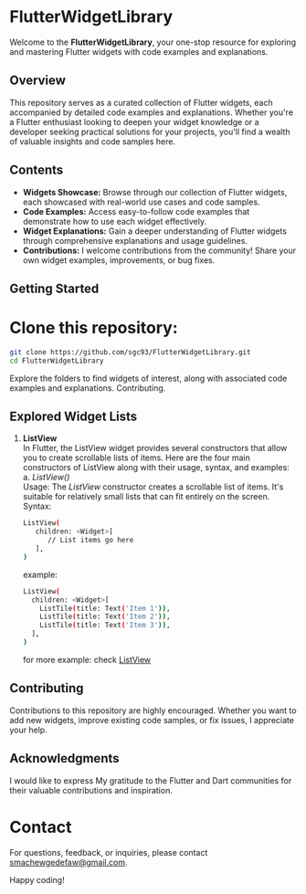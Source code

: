 # FlutterWidgetLibrary

Welcome to the **FlutterWidgetLibrary**, your one-stop resource for exploring and mastering Flutter widgets with code examples and explanations.

## Overview

This repository serves as a curated collection of Flutter widgets, each accompanied by detailed code examples and explanations. Whether you're a Flutter enthusiast looking to deepen your widget knowledge or a developer seeking practical solutions for your projects, you'll find a wealth of valuable insights and code samples here.

## Contents

- **Widgets Showcase:** Browse through our collection of Flutter widgets, each showcased with real-world use cases and code samples.
- **Code Examples:** Access easy-to-follow code examples that demonstrate how to use each widget effectively.
- **Widget Explanations:** Gain a deeper understanding of Flutter widgets through comprehensive explanations and usage guidelines.
- **Contributions:** I welcome contributions from the community! Share your own widget examples, improvements, or bug fixes.

## Getting Started

# Clone this repository:

   ```bash
   git clone https://github.com/sgc93/FlutterWidgetLibrary.git
   cd FlutterWidgetLibrary
   ```

Explore the folders to find widgets of interest, along with associated code examples and explanations.
Contributing.

## Explored Widget Lists

1. **ListView** <br>
   In Flutter, the ListView widget provides several constructors that allow you to create scrollable lists of items. Here are the four main constructors of ListView along with their usage, syntax, and examples: <br>
   a. _ListView()_ <br>
      Usage: The *ListView* constructor creates a scrollable list of items. It's suitable for relatively small lists that can fit entirely on the screen. <br>
      Syntax:
      ```bash
      ListView(
         children: <Widget>[
            // List items go here
         ],
      )
      ```
      example:
   ```bash
   ListView(
     children: <Widget>[
       ListTile(title: Text('Item 1')),
       ListTile(title: Text('Item 2')),
       ListTile(title: Text('Item 3')),
     ],
   )
   ```

   for more example: check [ListView](https://github.com/sgc93/FlutterWidgetLibrary.git/lib/widgets/list_view.dart)


## Contributing

Contributions to this repository are highly encouraged. Whether you want to add new widgets, improve existing code samples, or fix issues, I appreciate your help.

## Acknowledgments

I would like to express My gratitude to the Flutter and Dart communities for their valuable contributions and inspiration.

# Contact
For questions, feedback, or inquiries, please contact smachewgedefaw@gmail.com.

Happy coding!
